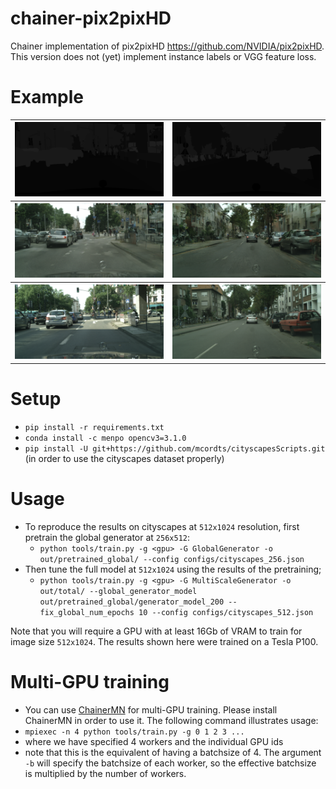 # chainer-pix2pixHD
Chainer implementation of pix2pixHD
https://github.com/NVIDIA/pix2pixHD. This version does not (yet) implement instance labels or VGG feature loss.

# Example
<table style="width:100%">
 <tr>
  <th><img src="images/37_lbl.png"></img></th>
  <th><img src="images/440_lbl.png"></img></th>
 </tr> 
  <tr>
  <th><img src="images/37_gen.png"></img></th>
  <th><img src="images/440_gen.png"></img></th>
 </tr> 
  <tr>
  <th><img src="images/37_img.png"></img></th>
  <th><img src="images/440_img.png"></img></th>
 </tr> 
</table>

# Setup
* `pip install -r requirements.txt`
* `conda install -c menpo opencv3=3.1.0`
* `pip install -U git+https://github.com/mcordts/cityscapesScripts.git` (in order to use the cityscapes dataset properly)


# Usage
* To reproduce the results on cityscapes at `512x1024` resolution, first pretrain the global generator at `256x512`:
  * `python tools/train.py -g <gpu> -G GlobalGenerator -o out/pretrained_global/ --config configs/cityscapes_256.json`
* Then tune the full model at `512x1024` using the results of the pretraining;
  * `python tools/train.py -g <gpu> -G MultiScaleGenerator -o out/total/ --global_generator_model out/pretrained_global/generator_model_200 --fix_global_num_epochs 10 --config configs/cityscapes_512.json`
  
Note that you will require a GPU with at least 16Gb of VRAM to train for image size `512x1024`. The results shown here were trained on a Tesla P100.  

# Multi-GPU training
* You can use [ChainerMN](https://github.com/chainer/chainermn) for multi-GPU training. Please install ChainerMN in order to use it. The following command illustrates usage:
* `mpiexec -n 4 python tools/train.py -g 0 1 2 3 ...`
* where we have specified 4 workers and the individual GPU ids
* note that this is the equivalent of having a batchsize of 4. The argument `-b` will specify the batchsize of each worker, so the effective batchsize is multiplied by the number of workers.